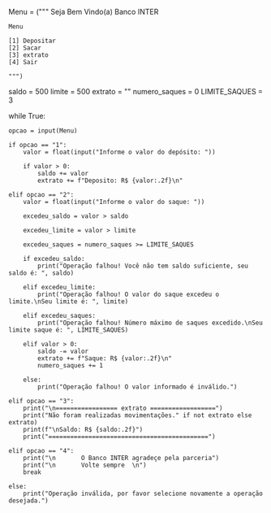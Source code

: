 Menu = ("""
    Seja Bem Vindo(a) Banco INTER

    Menu

    [1] Depositar
    [2] Sacar
    [3] extrato
    [4] Sair

    """)

saldo = 500
limite = 500
extrato = ""
numero_saques = 0
LIMITE_SAQUES = 3

while True:

    opcao = input(Menu)

    if opcao == "1":
        valor = float(input("Informe o valor do depósito: "))

        if valor > 0:
            saldo += valor
            extrato += f"Deposito: R$ {valor:.2f}\n"

    elif opcao == "2":
        valor = float(input("Informe o valor do saque: "))

        excedeu_saldo = valor > saldo

        excedeu_limite = valor > limite

        excedeu_saques = numero_saques >= LIMITE_SAQUES

        if excedeu_saldo:
            print("Operação falhou! Você não tem saldo suficiente, seu saldo é: ", saldo)

        elif excedeu_limite:
            print("Operação falhou! O valor do saque excedeu o limite.\nSeu limite é: ", limite)

        elif excedeu_saques:
            print("Operação falhou! Número máximo de saques excedido.\nSeu limite saque é: ", LIMITE_SAQUES)

        elif valor > 0:
            saldo -= valor
            extrato += f"Saque: R$ {valor:.2f}\n"
            numero_saques += 1

        else:
            print("Operação falhou! O valor informado é inválido.")

    elif opcao == "3":
        print("\n================= extrato ==================")
        print("Não foram realizadas movimentações." if not extrato else extrato)
        print(f"\nSaldo: R$ {saldo:.2f}")
        print("============================================")

    elif opcao == "4":
        print("\n       O Banco INTER agradeçe pela parceria")
        print("\n       Volte sempre  \n")
        break

    else:
        print("Operação inválida, por favor selecione novamente a operação desejada.")
